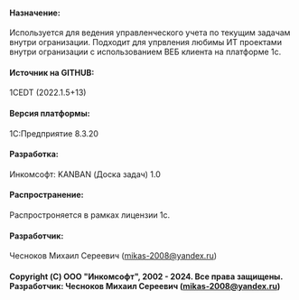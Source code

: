 #### Назначение: 
Используется для ведения управленческого учета по текущим задачам внутри огранизации. Подходит для упрвления любимы ИТ проектами внутри огранизации 
с использованием ВЕБ клиента на платформе 1с.   
#### Источник на GITHUB: 
1CEDT (2022.1.5+13) 
#### Версия платформы: 
1С:Предприятие 8.3.20
#### Разработка: 
Инкомсофт: KANBAN (Доска задач) 1.0 
#### Распространение: 
Распростроняется в рамках лицензии 1с. 
#### Разработчик: 
Чесноков Михаил Сереевич (mikas-2008@yandex.ru) 
#### Copyright (С) ООО "Инкомсофт", 2002 - 2024. Все права защищены. Разработчик: Чесноков Михаил Сереевич (mikas-2008@yandex.ru)
